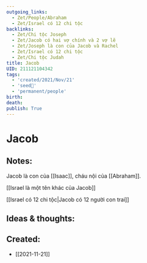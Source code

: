 ```yaml
---
outgoing_links:
  - Zet/People/Abraham
  - Zet/Israel có 12 chi tộc
backlinks:
  - Zet/Chi tộc Joseph
  - Zet/Jacob có hai vợ chính và 2 vợ lẽ
  - Zet/Joseph là con của Jacob và Rachel
  - Zet/Israel có 12 chi tộc
  - Zet/Chi tộc Judah
title: Jacob
UID: 211121104342
tags:
  - 'created/2021/Nov/21'
  - 'seed🥜'
  - 'permanent/people'
birth:
death:
publish: True
---
```

# Jacob

## Notes:
Jacob là con của [[Isaac]], cháu nội của [[Abraham]].

[[Israel là một tên khác của Jacob]]

[[Israel có 12 chi tộc|Jacob có 12 người con trai]]

## Ideas & thoughts:
## Created:
- [[2021-11-21]]
